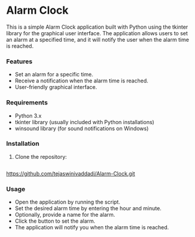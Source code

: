 # Alarm Clock
This is a simple Alarm Clock application built with Python using the tkinter library for the graphical user interface. The application allows users to set an alarm at a specified time, and it will notify the user when the alarm time is reached.

### Features
- Set an alarm for a specific time.
- Receive a notification when the alarm time is reached.
- User-friendly graphical interface.

### Requirements
- Python 3.x
- tkinter library (usually included with Python installations)
- winsound library (for sound notifications on Windows)

### Installation

1. Clone the repository:
   ```sh
  https://github.com/tejaswinivaddadi/Alarm-Clock.git
   
### Usage
- Open the application by running the script.
- Set the desired alarm time by entering the hour and minute.
- Optionally, provide a name for the alarm.
- Click the button to set the alarm.
- The application will notify you when the alarm time is reached.
